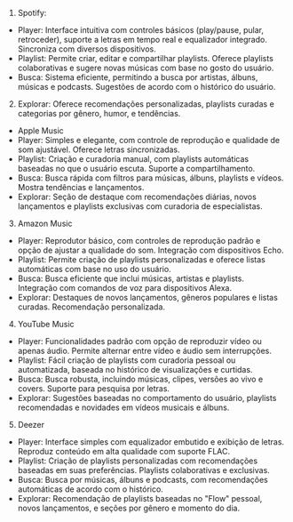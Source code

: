 1. Spotify:
- Player: Interface intuitiva com controles básicos (play/pause, pular, retroceder), suporte a letras em tempo real e equalizador integrado. Sincroniza com diversos dispositivos.
- Playlist: Permite criar, editar e compartilhar playlists. Oferece playlists colaborativas e sugere novas músicas com base no gosto do usuário.
- Busca: Sistema eficiente, permitindo a busca por artistas, álbuns, músicas e podcasts. Sugestões de acordo com o histórico do usuário.
2. Explorar: Oferece recomendações personalizadas, playlists curadas e categorias por gênero, humor, e tendências.
- Apple Music
- Player: Simples e elegante, com controle de reprodução e qualidade de som ajustável. Oferece letras sincronizadas.
- Playlist: Criação e curadoria manual, com playlists automáticas baseadas no que o usuário escuta. Suporte a compartilhamento.
- Busca: Busca rápida com filtros para músicas, álbuns, playlists e vídeos. Mostra tendências e lançamentos.
- Explorar: Seção de destaque com recomendações diárias, novos lançamentos e playlists exclusivas com curadoria de especialistas.
3. Amazon Music
- Player: Reprodutor básico, com controles de reprodução padrão e opção de ajustar a qualidade do som. Integração com dispositivos Echo.
- Playlist: Permite criação de playlists personalizadas e oferece listas automáticas com base no uso do usuário.
- Busca: Busca eficiente que inclui músicas, artistas e playlists. Integração com comandos de voz para dispositivos Alexa.
- Explorar: Destaques de novos lançamentos, gêneros populares e listas curadas. Recomendação personalizada.
4. YouTube Music
- Player: Funcionalidades padrão com opção de reproduzir vídeo ou apenas áudio. Permite alternar entre vídeo e áudio sem interrupções.
- Playlist: Fácil criação de playlists com curadoria pessoal ou automatizada, baseada no histórico de visualizações e curtidas.
- Busca: Busca robusta, incluindo músicas, clipes, versões ao vivo e covers. Suporte para pesquisa por letras.
- Explorar: Sugestões baseadas no comportamento do usuário, playlists recomendadas e novidades em vídeos musicais e álbuns.
5. Deezer
- Player: Interface simples com equalizador embutido e exibição de letras. Reproduz conteúdo em alta qualidade com suporte FLAC.
- Playlist: Criação de playlists personalizadas com recomendações baseadas em suas preferências. Playlists colaborativas e exclusivas.
- Busca: Busca por músicas, álbuns e podcasts, com recomendações automáticas de acordo com o histórico.
- Explorar: Recomendação de playlists baseadas no "Flow" pessoal, novos lançamentos, e seções por gênero e momento do dia.
